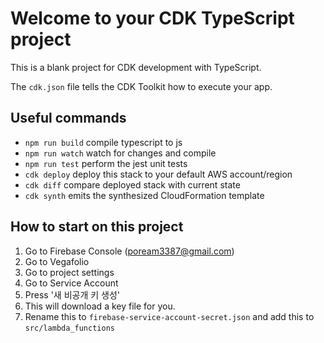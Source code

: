 # Welcome to your CDK TypeScript project

This is a blank project for CDK development with TypeScript.

The `cdk.json` file tells the CDK Toolkit how to execute your app.

## Useful commands

* `npm run build`   compile typescript to js
* `npm run watch`   watch for changes and compile
* `npm run test`    perform the jest unit tests
* `cdk deploy`      deploy this stack to your default AWS account/region
* `cdk diff`        compare deployed stack with current state
* `cdk synth`       emits the synthesized CloudFormation template

## How to start on this project

1. Go to Firebase Console (poream3387@gmail.com)
2. Go to Vegafolio
3. Go to project settings
4. Go to Service Account
5. Press '새 비공개 키 생성' 
6. This will download a key file for you. 
7. Rename this to `firebase-service-account-secret.json` and add this to `src/lambda_functions`
